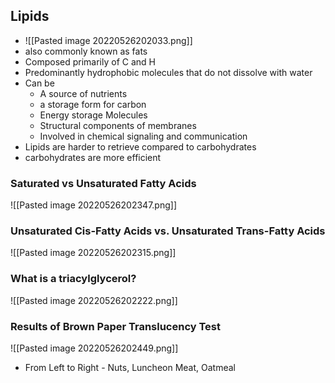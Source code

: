 ## Lipids
- ![[Pasted image 20220526202033.png]]
- also commonly known as fats
- Composed primarily of C and H
- Predominantly hydrophobic molecules that do not dissolve with water
- Can be
	- A source of nutrients
	- a storage form for carbon
	- Energy storage Molecules
	- Structural components of membranes
	- Involved in chemical signaling and communication
- Lipids are harder to retrieve compared to carbohydrates
- carbohydrates are more efficient

### Saturated vs Unsaturated Fatty Acids
![[Pasted image 20220526202347.png]]

### Unsaturated Cis-Fatty Acids vs. Unsaturated Trans-Fatty Acids
![[Pasted image 20220526202315.png]]

### What is a triacylglycerol?
![[Pasted image 20220526202222.png]]

### Results of Brown Paper Translucency Test
![[Pasted image 20220526202449.png]]
- From Left to Right - Nuts, Luncheon Meat, Oatmeal

